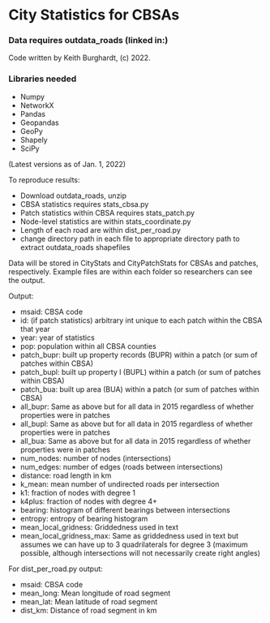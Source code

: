 # City Statistics for CBSAs

### Data requires outdata_roads (linked in:) 

Code written by Keith Burghardt, (c) 2022. 

### Libraries needed
- Numpy
- NetworkX
- Pandas
- Geopandas
- GeoPy
- Shapely
- SciPy

(Latest versions as of Jan. 1, 2022)

To reproduce results: 
- Download outdata_roads, unzip
- CBSA statistics requires stats_cbsa.py
- Patch statistics within CBSA requires stats_patch.py
- Node-level statistics are within stats_coordinate.py
- Length of each road are within dist_per_road.py
- change directory path in each file to appropriate directory path to extract outdata_roads shapefiles


Data will be stored in CityStats and CityPatchStats for CBSAs and patches, respectively. Example files are within each folder so researchers can see the output. 

Output:

- msaid: CBSA code 
- id: (if patch statistics) arbitrary int unique to each patch within the CBSA that year
- year: year of statistics
- pop: population within all CBSA counties
- patch_bupr: built up property records (BUPR) within a patch (or sum of patches within CBSA)
- patch_bupl: built up property l (BUPL) within a patch (or sum of patches within CBSA)
- patch_bua: built up area (BUA) within a patch (or sum of patches within CBSA)
- all_bupr: Same as above but for all data in 2015 regardless of whether properties were in patches
- all_bupl: Same as above but for all data in 2015 regardless of whether properties were in patches
- all_bua: Same as above but for all data in 2015 regardless of whether properties were in patches
- num_nodes: number of nodes (intersections)
- num_edges: number of edges (roads between intersections)
- distance: road length in km
- k_mean: mean number of undirected roads per intersection
- k1: fraction of nodes with degree 1
- k4plus: fraction of nodes with degree 4+
- bearing: histogram of different bearings between intersections
- entropy: entropy of bearing histogram
- mean_local_gridness: Griddedness used in text
- mean_local_gridness_max: Same as griddedness used in text but assumes we can have up to 3 quadrilaterals for degree 3 (maximum possible, although intersections will not necessarily create right angles)

For dist_per_road.py output:
- msaid: CBSA code 
- mean_long: Mean longitude of road segment
- mean_lat: Mean latitude of road segment
- dist_km: Distance of road segment in km
